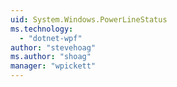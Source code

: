 ```yaml
---
uid: System.Windows.PowerLineStatus
ms.technology: 
  - "dotnet-wpf"
author: "stevehoag"
ms.author: "shoag"
manager: "wpickett"
---
```


